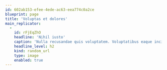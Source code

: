 ```yaml
---
id: 602ab153-efee-4ede-ac63-eea774c0a2ce
blueprint: page
title: 'Voluptas et dolores'
main_replicator:
  -
    id: rFjEqZhO
    headline: 'Nihil iusto'
    caption: 'Nulla recusandae quis voluptatem. Voluptatibus eaque incidunt molestiae fugit. Enim ut voluptas incidunt enim. Beatae impedit illum aut omnis voluptatem in.'
    headline_level: h2
    kind: random_url
    type: image
    enabled: true
---
```

